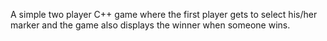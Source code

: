 A simple two player C++ game where the first player gets to select his/her marker and the game also displays the winner when someone wins.
